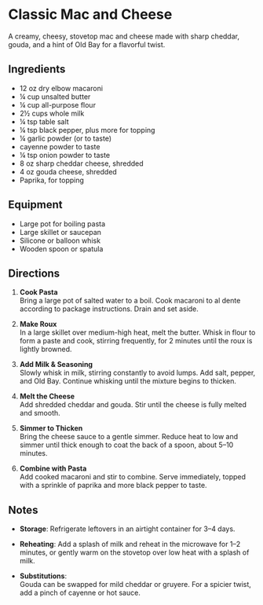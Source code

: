 # Classic Mac and Cheese

A creamy, cheesy, stovetop mac and cheese made with sharp cheddar, gouda, and a hint of Old Bay for a flavorful twist.

## Ingredients

- 12 oz dry elbow macaroni  
- ¼ cup unsalted butter  
- ¼ cup all-purpose flour  
- 2½ cups whole milk  
- ¼ tsp table salt  
- ¼ tsp black pepper, plus more for topping  
- ¼ garlic powder (or to taste)
- cayenne powder to taste
- ¼ tsp onion powder to taste 
- 8 oz sharp cheddar cheese, shredded  
- 4 oz gouda cheese, shredded  
- Paprika, for topping  

## Equipment

- Large pot for boiling pasta  
- Large skillet or saucepan  
- Silicone or balloon whisk  
- Wooden spoon or spatula  

## Directions

1. **Cook Pasta**  
   Bring a large pot of salted water to a boil. Cook macaroni to al dente according to package instructions. Drain and set aside.

2. **Make Roux**  
   In a large skillet over medium-high heat, melt the butter. Whisk in flour to form a paste and cook, stirring frequently, for 2 minutes until the roux is lightly browned.

3. **Add Milk & Seasoning**  
   Slowly whisk in milk, stirring constantly to avoid lumps. Add salt, pepper, and Old Bay. Continue whisking until the mixture begins to thicken.

4. **Melt the Cheese**  
   Add shredded cheddar and gouda. Stir until the cheese is fully melted and smooth.

5. **Simmer to Thicken**  
   Bring the cheese sauce to a gentle simmer. Reduce heat to low and simmer until thick enough to coat the back of a spoon, about 5–10 minutes.

6. **Combine with Pasta**  
   Add cooked macaroni and stir to combine. Serve immediately, topped with a sprinkle of paprika and more black pepper to taste.

## Notes

- **Storage**: Refrigerate leftovers in an airtight container for 3–4 days.

- **Reheating**: Add a splash of milk and reheat in the microwave for 1–2 minutes, or gently warm on the stovetop over low heat with a splash of milk.

- **Substitutions**:  
  Gouda can be swapped for mild cheddar or gruyere. For a spicier twist, add a pinch of cayenne or hot sauce.
